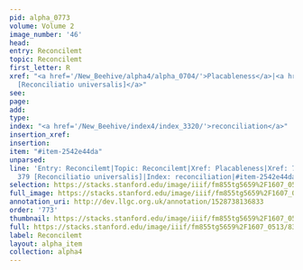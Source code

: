 ```yaml
---
pid: alpha_0773
volume: Volume 2
image_number: '46'
head: 
entry: Reconcilemt
topic: Reconcilemt
first_letter: R
xref: "<a href='/New_Beehive/alpha4/alpha_0704/'>Placableness</a>|<a href='/New_Beehive/toc_vol2/toc2_102/'>379
  [Reconciliatio universalis]</a>"
see: 
page: 
add: 
type: 
index: "<a href='/New_Beehive/index4/index_3320/'>reconciliation</a>"
insertion_xref: 
insertion: 
item: "#item-2542e44da"
unparsed: 
line: 'Entry: Reconcilemt|Topic: Reconcilemt|Xref: Placableness|Xref: 770 [PAGE_MISSING]|Xref:
  379 [Reconciliatio universalis]|Index: reconciliation|#item-2542e44da'
selection: https://stacks.stanford.edu/image/iiif/fm855tg5659%2F1607_0513/830,1607,2892,390/full/0/default.jpg
full_image: https://stacks.stanford.edu/image/iiif/fm855tg5659%2F1607_0513/full/full/0/default.jpg
annotation_uri: http://dev.llgc.org.uk/annotation/1528738136833
order: '773'
thumbnail: https://stacks.stanford.edu/image/iiif/fm855tg5659%2F1607_0513/830,1607,600,180/250,/0/default.jpg
full: https://stacks.stanford.edu/image/iiif/fm855tg5659%2F1607_0513/830,1607,2892,390/full/0/default.jpg
label: Reconcilemt
layout: alpha_item
collection: alpha4
---
```

